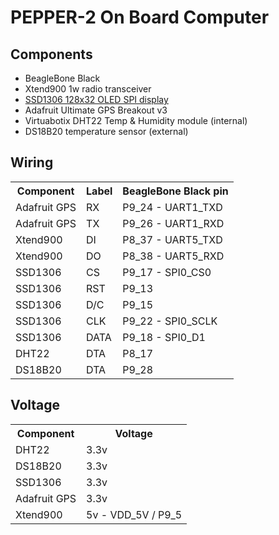 PEPPER-2 On Board Computer
===

## Components

* BeagleBone Black
* Xtend900 1w radio transceiver
* [SSD1306 128x32 OLED SPI display](https://github.com/adafruit/Adafruit_SSD1306)
* Adafruit Ultimate GPS Breakout v3
* Virtuabotix DHT22 Temp & Humidity module (internal)
* DS18B20 temperature sensor (external)

## Wiring

<table>
    <tr><th>Component</th><th>Label</th><th>BeagleBone Black pin</th></tr>
    <tr><td>Adafruit GPS</td><td>RX</td><td>P9_24 - UART1_TXD</td></tr>
    <tr><td>Adafruit GPS</td><td>TX</td><td>P9_26 - UART1_RXD</td></tr>
    <tr><td>Xtend900</td><td>DI</td><td>P8_37 - UART5_TXD</td></tr>
    <tr><td>Xtend900</td><td>DO</td><td>P8_38 - UART5_RXD</td></tr>
    <tr><td>SSD1306</td><td>CS</td><td>P9_17 - SPI0_CS0</td></tr>
    <tr><td>SSD1306</td><td>RST</td><td>P9_13</td></tr>
    <tr><td>SSD1306</td><td>D/C</td><td>P9_15</td></tr>
    <tr><td>SSD1306</td><td>CLK</td><td>P9_22 - SPI0_SCLK</td></tr>
    <tr><td>SSD1306</td><td>DATA</td><td>P9_18 - SPI0_D1</td></tr>
    <tr><td>DHT22</td><td>DTA</td><td>P8_17</td></tr>
    <tr><td>DS18B20</td><td>DTA</td><td>P9_28</td></tr>
</table>

## Voltage

<table>
    <tr><th>Component</th><th>Voltage</th></tr>
    <tr><td>DHT22</td><td>3.3v</td></tr>
    <tr><td>DS18B20</td><td>3.3v</td></tr>
    <tr><td>SSD1306</td><td>3.3v</td></tr>
    <tr><td>Adafruit GPS</td><td>3.3v</td></tr>
    <tr><td>Xtend900</td><td>5v - VDD_5V / P9_5</td></tr>
</table>
